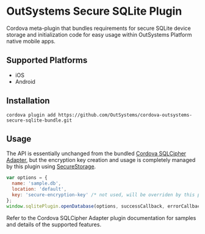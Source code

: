 # OutSystems Secure SQLite Plugin
Cordova meta-plugin that bundles requirements for secure SQLite device storage and initialization code for easy usage within OutSystems Platform native mobile apps.

## Supported Platforms
- iOS
- Android

## Installation
```shell
cordova plugin add https://github.com/OutSystems/cordova-outsystems-secure-sqlite-bundle.git
```

## Usage

The API is essentially unchanged from the bundled [Cordova SQLCipher Adapter](https://github.com/litehelpers/Cordova-sqlcipher-adapter), but the encryption key creation and usage is completely managed by this plugin using [SecureStorage](https://github.com/Crypho/cordova-plugin-secure-storage).
```javascript
var options = { 
  name: 'sample.db',
  location: 'default',
  key: 'secure-encryption-key' /* not used, will be overriden by this plugin */
};
window.sqlitePlugin.openDatabase(options, successCallback, errorCallback);
```

Refer to the Cordova SQLCipher Adapter plugin documentation for samples and details of the supported features.
